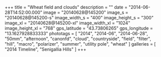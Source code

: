 +++
title = "Wheat field and clouds"
description = ""
date = "2014-06-28T14:52:00.000"
image = "20140628@145200"
image_s = "20140628@145200-s"
image_width_s = "400"
image_height_s = "300"
image_xl = "20140628@145200-xl"
image_width_xl = "1024"
image_height_xl = "768"
gps_latitude = "43.73806265"
gps_longitude = "13.1627928833333"
phototags = [ "2014", "2014-06", "2014-06-28", "50mm", "afternoon", "canonfd", "cloud", "countryside", "field", "filter", "hill", "macro", "polarizer", "summer", "utility pole", "wheat" ]
galleries = [ "2014 Timeline", "Senigallia Hills" ]
+++
